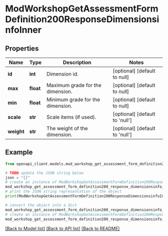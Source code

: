 # ModWorkshopGetAssessmentFormDefinition200ResponseDimensionsinfoInner


## Properties

Name | Type | Description | Notes
------------ | ------------- | ------------- | -------------
**id** | **int** | Dimension id. | [optional] [default to null]
**max** | **float** | Maximum grade for the dimension. | [optional] [default to null]
**min** | **float** | Minimum grade for the dimension. | [optional] [default to null]
**scale** | **str** | Scale items (if used). | [optional] [default to 'null']
**weight** | **str** | The weight of the dimension. | [optional] [default to 'null']

## Example

```python
from openapi_client.models.mod_workshop_get_assessment_form_definition200_response_dimensionsinfo_inner import ModWorkshopGetAssessmentFormDefinition200ResponseDimensionsinfoInner

# TODO update the JSON string below
json = "{}"
# create an instance of ModWorkshopGetAssessmentFormDefinition200ResponseDimensionsinfoInner from a JSON string
mod_workshop_get_assessment_form_definition200_response_dimensionsinfo_inner_instance = ModWorkshopGetAssessmentFormDefinition200ResponseDimensionsinfoInner.from_json(json)
# print the JSON string representation of the object
print(ModWorkshopGetAssessmentFormDefinition200ResponseDimensionsinfoInner.to_json())

# convert the object into a dict
mod_workshop_get_assessment_form_definition200_response_dimensionsinfo_inner_dict = mod_workshop_get_assessment_form_definition200_response_dimensionsinfo_inner_instance.to_dict()
# create an instance of ModWorkshopGetAssessmentFormDefinition200ResponseDimensionsinfoInner from a dict
mod_workshop_get_assessment_form_definition200_response_dimensionsinfo_inner_from_dict = ModWorkshopGetAssessmentFormDefinition200ResponseDimensionsinfoInner.from_dict(mod_workshop_get_assessment_form_definition200_response_dimensionsinfo_inner_dict)
```
[[Back to Model list]](../README.md#documentation-for-models) [[Back to API list]](../README.md#documentation-for-api-endpoints) [[Back to README]](../README.md)


